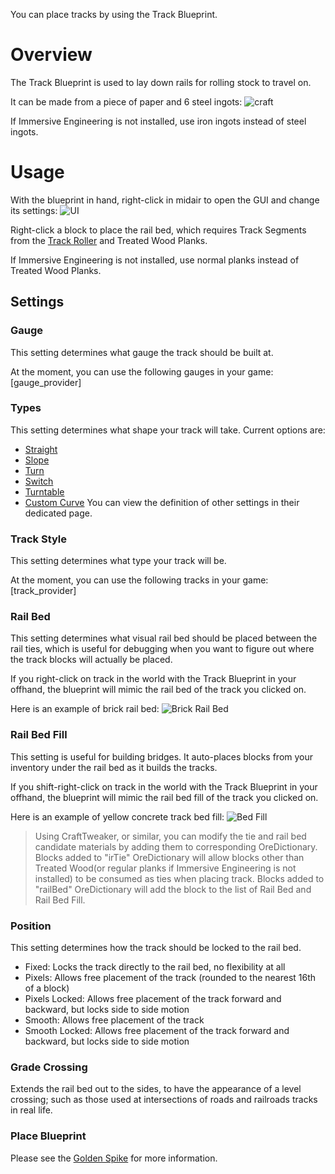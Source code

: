 You can place tracks by using the Track Blueprint.

# Overview
The Track Blueprint is used to lay down rails for rolling stock to travel on. 

It can be made from a piece of paper and 6 steel ingots:
![craft](immersiverailroading:wiki/images/track/track_crafting.png)

If Immersive Engineering is not installed, use iron ingots instead of steel ingots.

# Usage
With the blueprint in hand, right-click in midair to open the GUI and change its settings:
![UI](immersiverailroading:wiki/images/track/track_gui.png)

Right-click a block to place the rail bed, which requires Track Segments from the [Track Roller](immersiverailroading:wiki/en_us/machines/track_roller.md) and Treated Wood Planks.

If Immersive Engineering is not installed, use normal planks instead of Treated Wood Planks.

## Settings
### Gauge
This setting determines what gauge the track should be built at.

At the moment, you can use the following gauges in your game:
[gauge_provider]

### Types
This setting determines what shape your track will take. Current options are:
* [Straight](immersiverailroading:wiki/en_us/tracks/straight.md)
* [Slope](immersiverailroading:wiki/en_us/tracks/slope.md)
* [Turn](immersiverailroading:wiki/en_us/tracks/turn.md)
* [Switch](immersiverailroading:wiki/en_us/tracks/switch.md)
* [Turntable](immersiverailroading:wiki/en_us/tracks/turntable.md)
* [Custom Curve](immersiverailroading:wiki/en_us/tracks/custom_curves.md)
You can view the definition of other settings in their dedicated page.

### Track Style
This setting determines what type your track will be.

At the moment, you can use the following tracks in your game:
[track_provider]

### Rail Bed
This setting determines what visual rail bed should be placed between the rail ties, which is useful for debugging when you want to figure out where the track blocks will actually be placed.

If you right-click on track in the world with the Track Blueprint in your offhand, the blueprint will mimic the rail bed of the track you clicked on.

Here is an example of brick rail bed:
![Brick Rail Bed](immersiverailroading:wiki/images/track3.png)

### Rail Bed Fill
This setting is useful for building bridges.  It auto-places blocks from your inventory under the rail bed as it builds the tracks.

If you shift-right-click on track in the world with the Track Blueprint in your offhand, the blueprint will mimic the rail bed fill of the track you clicked on.

Here is an example of yellow concrete track bed fill:
![Bed Fill](immersiverailroading:wiki/images/track4.png)

> Using CraftTweaker, or similar, you can modify the tie and rail bed candidate materials by adding them to corresponding OreDictionary.
> Blocks added to "irTie" OreDictionary will allow blocks other than Treated Wood(or regular planks if Immersive Engineering is not installed) to be consumed as ties when placing track.
> Blocks added to "railBed" OreDictionary will add the block to the list of Rail Bed and Rail Bed Fill.

### Position
This setting determines how the track should be locked to the rail bed.
* Fixed: Locks the track directly to the rail bed, no flexibility at all
* Pixels: Allows free placement of the track (rounded to the nearest 16th of a block)
* Pixels Locked: Allows free placement of the track forward and backward, but locks side to side motion
* Smooth: Allows free placement of the track
* Smooth Locked: Allows free placement of the track forward and backward, but locks side to side motion

### Grade Crossing
Extends the rail bed out to the sides, to have the appearance of a level crossing; such as those used at intersections of roads and railroads tracks in real life.

### Place Blueprint
Please see the [Golden Spike](immersiverailroading:wiki/en_us/tracks/golden_spike.md) for more information.